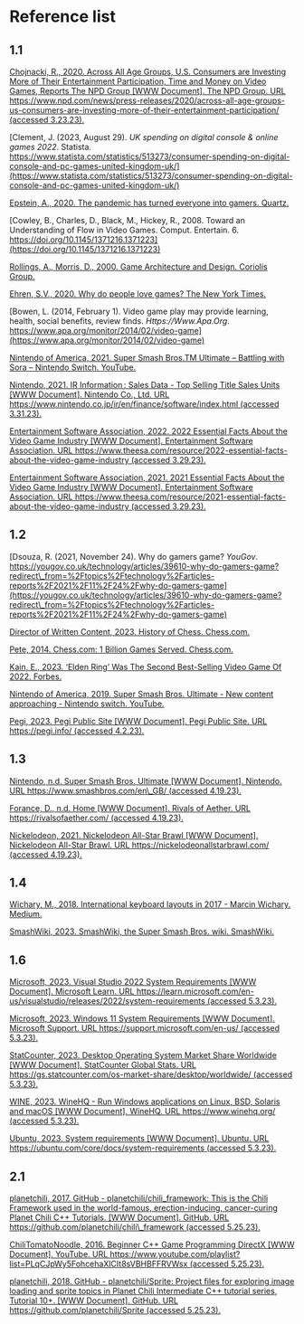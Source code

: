 # Reference list

## 1.1

[Chojnacki, R., 2020. Across All Age Groups, U.S. Consumers are Investing More of Their Entertainment Participation, Time and Money on Video Games, Reports The NPD Group \[WWW Document\]. The NPD Group. URL https://www.npd.com/news/press-releases/2020/across-all-age-groups-us-consumers-are-investing-more-of-their-entertainment-participation/ (accessed 3.23.23).](https://www.npd.com/news/press-releases/2020/across-all-age-groups-us-consumers-are-investing-more-of-their-entertainment-participation/)

[Clement, J. (2023, August 29). _UK spending on digital console & online games 2022_. Statista. https://www.statista.com/statistics/513273/consumer-spending-on-digital-console-and-pc-games-united-kingdom-uk/](https://www.statista.com/statistics/513273/consumer-spending-on-digital-console-and-pc-games-united-kingdom-uk/)

[Epstein, A., 2020. The pandemic has turned everyone into gamers. Quartz.](https://qz.com/1904276/everyone-is-playing-video-games-during-the-pandemic)

[Cowley, B., Charles, D., Black, M., Hickey, R., 2008. Toward an Understanding of Flow in Video Games. Comput. Entertain. 6. https://doi.org/10.1145/1371216.1371223](https://doi.org/10.1145/1371216.1371223)

[Rollings, A., Morris, D., 2000. Game Architecture and Design. Coriolis Group.](https://www.amazon.co.uk/Game-Architecture-Design-NRG-Programming/dp/0735713634)

[Ehren, S.V., 2020. Why do people love games? The New York Times.](https://www.nytimes.com/2020/06/11/style/why-people-love-games.html)

[Bowen, L. (2014, February 1). Video game play may provide learning, health, social benefits, review finds. _Https://Www.Apa.Org_. https://www.apa.org/monitor/2014/02/video-game](https://www.apa.org/monitor/2014/02/video-game)

[Nintendo of America, 2021. Super Smash Bros.TM Ultimate – Battling with Sora – Nintendo Switch. YouTube.](https://www.youtube.com/watch?v=L-q6Gz\_4Yqc)

[Nintendo, 2021. IR Information : Sales Data - Top Selling Title Sales Units \[WWW Document\]. Nintendo Co., Ltd. URL https://www.nintendo.co.jp/ir/en/finance/software/index.html (accessed 3.31.23).](https://web.archive.org/web/20211006230937/https://www.nintendo.co.jp/ir/en/finance/software/index.html)

[Entertainment Software Association, 2022. 2022 Essential Facts About the Video Game Industry \[WWW Document\]. Entertainment Software Association. URL https://www.theesa.com/resource/2022-essential-facts-about-the-video-game-industry (accessed 3.29.23).](https://www.theesa.com/resource/2022-essential-facts-about-the-video-game-industry/)

[Entertainment Software Association, 2021. 2021 Essential Facts About the Video Game Industry \[WWW Document\]. Entertainment Software Association. URL https://www.theesa.com/resource/2021-essential-facts-about-the-video-game-industry (accessed 3.29.23).](https://www.theesa.com/resource/2021-essential-facts-about-the-video-game-industry)

## 1.2

[Dsouza, R. (2021, November 24). Why do gamers game? _YouGov_. https://yougov.co.uk/technology/articles/39610-why-do-gamers-game?redirect\_from=%2Ftopics%2Ftechnology%2Farticles-reports%2F2021%2F11%2F24%2Fwhy-do-gamers-game](https://yougov.co.uk/technology/articles/39610-why-do-gamers-game?redirect\_from=%2Ftopics%2Ftechnology%2Farticles-reports%2F2021%2F11%2F24%2Fwhy-do-gamers-game)

[Director of Written Content, 2023. History of Chess. Chess.com.](https://www.chess.com/article/view/history-of-chess)

[Pete, 2014. Chess.com: 1 Billion Games Served. Chess.com.](https://www.chess.com/article/view/chesscom-1-billion-games-served)

[Kain, E., 2023. ‘Elden Ring’ Was The Second Best-Selling Video Game Of 2022. Forbes.](https://www.forbes.com/sites/erikkain/2023/01/18/elden-ring-was-the-second-best-selling-video-game-of-2022/?sh=3e6719bb6869)

[Nintendo of America, 2019. Super Smash Bros. Ultimate - New content approaching - Nintendo switch. YouTube.](https://www.youtube.com/watch?v=FmuTGcbu4Kc)

[Pegi, 2023. Pegi Public Site \[WWW Document\]. Pegi Public Site. URL https://pegi.info/ (accessed 4.2.23).](https://pegi.info/)

## 1.3

[Nintendo, n.d. Super Smash Bros. Ultimate \[WWW Document\]. Nintendo. URL https://www.smashbros.com/en\_GB/ (accessed 4.19.23).](https://www.smashbros.com/en\_GB/)

[Forance, D., n.d. Home \[WWW Document\]. Rivals of Aether. URL https://rivalsofaether.com/ (accessed 4.19.23).](https://rivalsofaether.com/)

[Nickelodeon, 2021. Nickelodeon All-Star Brawl \[WWW Document\]. Nickelodeon All-Star Brawl. URL https://nickelodeonallstarbrawl.com/ (accessed 4.19.23).](https://nickelodeonallstarbrawl.com/)

## 1.4

[Wichary, M., 2018. International keyboard layouts in 2017 - Marcin Wichary. Medium.](https://mwichary.medium.com/international-apple-keyboards-layouts-93437d7f9273)

[SmashWiki, 2023. SmashWiki, the Super Smash Bros. wiki. SmashWiki.](https://www.ssbwiki.com/)

## 1.6

[Microsoft, 2023. Visual Studio 2022 System Requirements \[WWW Document\]. Microsoft Learn. URL https://learn.microsoft.com/en-us/visualstudio/releases/2022/system-requirements (accessed 5.3.23).](https://learn.microsoft.com/en-us/visualstudio/releases/2022/system-requirements)

[Microsoft, 2023. Windows 11 System Requirements \[WWW Document\]. Microsoft Support. URL https://support.microsoft.com/en-us/ (accessed 5.3.23).](https://support.microsoft.com/en-us/)

[StatCounter, 2023. Desktop Operating System Market Share Worldwide \[WWW Document\]. StatCounter Global Stats. URL https://gs.statcounter.com/os-market-share/desktop/worldwide/ (accessed 5.3.23).](https://gs.statcounter.com/os-market-share/desktop/worldwide/)

[WINE, 2023. WineHQ - Run Windows applications on Linux, BSD, Solaris and macOS \[WWW Document\]. WineHQ. URL https://www.winehq.org/ (accessed 5.3.23).](https://www.winehq.org/)

[Ubuntu, 2023. System requirements \[WWW Document\]. Ubuntu. URL https://ubuntu.com/core/docs/system-requirements (accessed 5.3.23).](https://ubuntu.com/core/docs/system-requirements)

## 2.1

[planetchili, 2017. GitHub - planetchili/chili\_framework: This is the Chili Framework used in the world-famous, erection-inducing, cancer-curing Planet Chili C++ Tutorials. \[WWW Document\]. GitHub. URL https://github.com/planetchili/chili\_framework (accessed 5.25.23).](https://github.com/planetchili/chili\_framework)

[ChiliTomatoNoodle, 2016. Beginner C++ Game Programming DirectX \[WWW Document\]. YouTube. URL https://www.youtube.com/playlist?list=PLqCJpWy5FohcehaXlCIt8sVBHBFFRVWsx (accessed 5.25.23).](https://www.youtube.com/playlist?list=PLqCJpWy5FohcehaXlCIt8sVBHBFFRVWsx)

[planetchili, 2018. GitHub - planetchili/Sprite: Project files for exploring image loading and sprite topics in Planet Chili Intermediate C++ tutorial series, Tutorial 10+. \[WWW Document\]. GitHub. URL https://github.com/planetchili/Sprite (accessed 5.25.23).](https://github.com/planetchili/Sprite)
